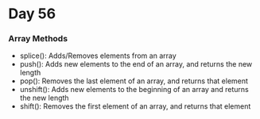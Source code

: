 # Day 56

### Array Methods

- splice(): Adds/Removes elements from an array
- push(): Adds new elements to the end of an array, and returns the new length
- pop(): Removes the last element of an array, and returns that element
- unshift(): Adds new elements to the beginning of an array and returns the new length
- shift(): Removes the first element of an array, and returns that element